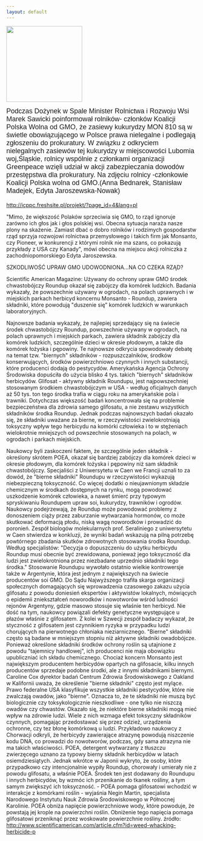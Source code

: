 ```yaml
---
layout: default
---
```

<img src="{{site.baseurl}}\articles\pictures\465.gmo.jpg" width="200"><!--17--><p style="margin: 0px 0px 18px; font-size: 18px; font-family: Helvetica;">
Podczas Dożynek w Spale Minister Rolnictwa i Rozwoju Wsi Marek Sawicki
poinformował rolników- członków Koalicji Polska Wolna od GMO, że
zasiewy kukurydzy MON 810 są w świetle obowiązującego w Polsce prawa
nielegalne i podlegają zgłoszeniu do prokuratury.
W związku z odkryciem nielegalnych zasiewów tej kukurydzy w
miejscowości Lubomia woj,Śląskie, rolnicy wspólnie z członkami
organizacji Greenpeace wzięli udział w akcji zabezpieczania dowodów
przestępstwa dla prokuratury.
Na zdjęciu rolnicy -członkowie Koalicji Polska wolna od GMO.(Anna Bednarek, Stanisław Madejek, Edyta Jaroszewska-Nowak)
</p><p><a class="moz-txt-link-freetext" href="http://icppc.freshsite.pl/projekt/?page_id=4&amp;lang=pl">http://icppc.freshsite.pl/projekt/?page_id=4&amp;lang=pl</a>
</p><p>"Mimo, że większość Polaków sprzeciwia się GMO, to rząd ignoruje zarówno ich 
głos jak i głos polskiej wsi. Obecna sytuacja naraża nasze plony na 
skażenie. Zamiast dbać o dobro rolników i rodzimych gospodarstw rząd sprzyja 
rozwojowi rolnictwa przemysłowego i takich firm jak Monsanto, czy Pioneer, w 
konkurencji z którymi rolnik nie ma szans, co pokazują przykłady z USA czy 
Kanady", mówi obecna na miejscu akcji rolniczka z zachodniopomorskiego Edyta 
Jaroszewska.
</p><p>SZKODLIWOŚĆ UPRAW GMO UDOWODNIONA...NA CO CZEKA RZĄD?
</p><p>Scientific American Magazine: Używany do ochrony upraw GMO środek
chwastobójczy Roundup okazał się zabójczy dla komórek ludzkich.
Badania wykazały, że powszechnie używany w ogrodach, na polach uprawnych i w
miejskich parkach herbicyd koncernu Monsanto - Roundup, zawiera składniki,
które powodują "duszenie się" komórek ludzkich w warunkach laboratoryjnych.
</p><p>Najnowsze badania wykazały, że najlepiej sprzedający się na świecie środek
chwastobójczy Roundup, powszechnie używany w ogrodach, na polach uprawnych i
miejskich parkach, zawiera składnik zabójczy dla komórek ludzkich,
szczególnie dzieci w okresie płodowym, a także dla komórek łożyska i
pępowiny.
Te najnowsze odkrycia spowodowały debatę na temat tzw. "biernych"
składników - rozpuszczalników, środków konserwujących, środków
powierzchniowo czynnych i innych substancji, które producenci dodają do
pestycydów. Amerykańska Agencja Ochrony Środowiska dopuściła do użycia
blisko 4 tys. takich "biernych" składników herbicydów. Glifosat - aktywny
składnik Roundupu, jest najpowszechniej stosowanym środkiem chwastobójczym w
USA - według oficjalnych danych aż 50 tys. ton tego środka trafia w ciągu
roku na amerykańskie pola i trawniki.
Dotychczas większość badań koncentrowała się na problemie bezpieczeństwa dla
zdrowia samego glifosatu, a nie zestawu wszystkich składników środka
Roundup. Jednak podczas najnowszych badań okazało się, że składniki uważane
za bierne, w rzeczywistości zwielokrotniają toksyczny wpływ tego herbicydu
na komórki człowieka i to w stężeniach wielokrotnie mniejszych od
powszechnie stosowanych na polach, w ogrodach i parkach miejskich.
</p><p>Naukowcy byli zaskoczeni faktem, że szczególnie jeden składnik - określony
skrótem POEA, okazał się bardziej zabójczy dla komórek dzieci w okresie
płodowym, dla komórek łożyska i pępowiny niż sam składnik chwastobójczy.
Specjaliści z Uniwersytetu w Caen we Francji uznali to za dowód, że "bierne
składniki" Roundupu w rzeczywistości wykazują niebezpieczną toksyczność. Co
więcej dodatki o nieujawnionym składzie chemicznym w środkach dostępnych na
rynku, mogą powodować uszkodzenie komórek człowieka, a nawet śmierć przy
typowym spryskiwaniu Roundupem upraw soi, kukurydzy, trawników i ogrodów.
Naukowcy podejrzewają, że Roundup może powodować problemy z donoszeniem
ciąży przez zaburzanie wytwarzania hormonów, co może skutkować deformacją
płodu, niską wagą noworodków i prowadzić do poronień.
Zespół biologów molekularnych prof. Seraliniego z uniwersytetu w Caen
stwierdza w konkluzji, że wyniki badań wskazują na pilną potrzebę powtórnego
zbadania skutków zdrowotnych stosowania środka Roundup. Według specjalistów:
"Decyzja o dopuszczeniu do użytku herbicydu Roundup musi obecnie być
zrewidowana, ponieważ jego toksyczność dla ludzi jest zwielokrotniona przez
niezbadane uprzednio składniki tego środka."
Stosowanie Roundupu wywołało ostatnio wielkie kontrowersje także w
Argentynie, która jest jednym z największych na świecie producentów soi GMO.
Do Sądu Najwyższego trafiła skarga organizacji społecznych domagających się
wprowadzenia czasowego zakazu użycia glifosatu z powodu doniesień ekspertów
i aktywistów lokalnych, mówiących o epidemii zniekształceń noworodków i
nowotworów wśród ludności rejonów Argentyny, gdzie masowo stosuje się
właśnie ten herbicyd. Nie dość na tym, naukowcy powiązali defekty genetyczne
występujące u płazów właśnie z glifosatem. Z kolei w Szwecji zespół badaczy
wykazał, że styczność z glifosatem jest czynnikiem ryzyka w przypadku ludzi
chorujących na pierwotnego chłoniaka nieziarnicznego.
"Bierne" składniki często są badane w mniejszym stopniu niż aktywne
składniki owadobójcze. Ponieważ określone składniki środków ochrony roślin
są utajnione z powodu "tajemnicy handlowej", ich producenci nie maja
obowiązku upubliczniać ich składu chemicznego. Chociaż koncern Monsanto jest
największym producentem herbicydów opartych na glifosacie, kilku innych
producentów sprzedaje podobne środki, ale z innymi składnikami biernymi.
Caroline Cox dyrektor badań Centrum Zdrowia Środowiskowego z Oakland w
Kalifornii uważa, że określenie "bierne składniki" często jest mylące. Prawo
federalne USA klasyfikuje wszystkie składniki pestycydów, które nie
zwalczają owadów, jako "bierne". Oznacza to, że te składniki nie muszą być
biologicznie czy toksykologicznie nieszkodliwe - one tylko nie niszczą
owadów czy chwastów.
Okazało się, że niektóre bierne składniki mogą mieć wpływ na zdrowie ludzi.
Wiele z nich wzmaga efekt toksyczny składników czynnych, pomagając
przedostawać się przez odzież, urządzenia ochronne, czy tez błonę komórkową
u ludzi. Przykładowo naukowcy z Chorwacji odkryli, że herbicydy zawierające
atrazynę powodują niszczenie kodu DNA, co prowadzi do nowotworów, podczas,
gdy sama atrazyna nie ma takich właściwości.
POEA, detergent wytwarzany z tłuszczu zwierzęcego uznano za typowy bierny
składnik herbicydów w latach osiemdziesiątych. Jednak wkrótce w Japonii
wykryto, że osoby, które przypadkowo czy intencjonalnie wypiły Roundup,
chorowały i umierały nie z powodu glifosatu, a właśnie POEA. Środek ten jest
dodawany do Roundupu i innych herbicydów, by wzmóc ich przenikanie do tkanek
rośliny, a tym samym zwiększyć ich toksyczność.
- POEA pomaga glifosatowi wchodzić w interakcje z komórkami roślin -
wyjaśnia Negin Martin, specjalista Narodowego Instytutu Nauk Zdrowia
Środowiskowego w Północnej Karolinie. POEA obniża napięcie powierzchniowe
wody, które powoduje, że powstają jej krople na powierzchni roślin.
Obniżenie tego napięcia pomaga glifosatowi przeniknąć przez woskowate
powierzchnie rośliny.
źródło: 
<a class="moz-txt-link-freetext" href="http://www.scientificamerican.com/article.cfm?id=weed-whacking-herbicide-p">http://www.scientificamerican.com/article.cfm?id=weed-whacking-herbicide-p</a>
</p>